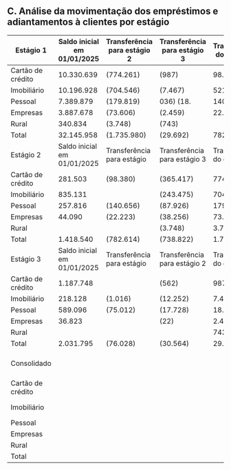 <!-- image -->

## C. Análise da movimentação dos empréstimos e adiantamentos à clientes por estágio

| Estágio 1         | Saldo inicial em 01/01/2025   | Transferência para estágio 2   | Transferência para estágio 3   | Transferência do estágio 2   | Transferência do estágio 3   | Contratos finalizados   | Baixas para prejuízo   | Originação / (recebimento)   | Saldo final em 31/03/2025   | Saldo final em 31/12/2024   |
|-------------------|-------------------------------|--------------------------------|--------------------------------|------------------------------|------------------------------|-------------------------|------------------------|------------------------------|-----------------------------|-----------------------------|
| Cartão de crédito | 10.330.639                    | (774.261)                      | (987)                          | 98.380                       |                              | (821.328)               |                        | 1.368.205                    | 10.200.648                  | 10.330.639                  |
| Imobiliário       | 10.196.928                    | (704.546)                      | (7.467)                        | 521.355                      | 1.016                        | (241.489)               |                        | 1.319.566                    | 11.085.363                  |                             |
| Pessoal           | 7.389.879                     | (179.819)                      | 036) (18.                      | 140.656                      | 75.012                       | (475.871)               |                        | 1.210.794                    | 8.142.615                   | 7.389.879                   |
| Empresas          | 3.887.678                     | (73.606)                       | (2.459)                        | 22.223                       |                              | (1.689.388)             |                        | 1.493.834                    | 3.638.282                   | 3.887.678                   |
| Rural             | 340.834                       | (3.748)                        | (743)                          |                              |                              | (78.239)                |                        | 22.867                       | 280.971                     | 340.834                     |
| Total             | 32.145.958                    | (1.735.980)                    | (29.692)                       | 782.614                      | 76.028                       | (3.306.315)             |                        | 5.415.266                    | 33.347.879                  | 32.145.958                  |
| Estágio 2         | Saldo inicial em 01/01/2025   | Transferência para estágio     | Transferência para estágio 3   | Transferência do estágio     | Transferência do estágio 3   | Contratos finalizados   | Baixas para prejuízo   | Originação / (recebimento)   | Saldo final em 31/03/2025   | Saldo final em 31/12/2024   |
| Cartão de crédito | 281.503                       | (98.380)                       | (365.417)                      | 774.261                      | 562                          | (387.792)               |                        | 710.440                      | 915.177                     | 281.503                     |
| Imobiliário       | 835.131                       |                                | (243.475)                      | 704.546                      | 12.252                       | (51.588)                |                        | (7.362)                      | 728.149                     | 835.131                     |
| Pessoal           | 257.816                       | (140.656)                      | (87.926)                       | 179.819                      | 17.728                       | (44.950)                |                        | (19.030)                     | 162.801                     | 257.816                     |
| Empresas          | 44.090                        | (22.223)                       | (38.256)                       | 73.606                       | 22                           | (3.704)                 |                        | (2.797)                      | 50.738                      | 44.090                      |
| Rural             |                               |                                | (3.748)                        | 3.748                        |                              |                         |                        |                              |                             |                             |
| Total             | 1.418.540                     | (782.614)                      | (738.822)                      | 1.735.980                    | 30.564                       | (488.034)               |                        | 681.251                      | 1.856.865                   | 1.418.540                   |
| Estágio 3         | Saldo inicial em 01/01/2025   | Transferência para estágio     | Transferência para estágio 2   | Transferência do estágio     | Transferência do estágio 2   | Contratos finalizados   | Baixas para prejuízo   | Originação / (recebimento)   | Saldo final em 31/03/2025   | Saldo final em 31/12/2024   |
| Cartão de crédito | 1.187.748                     |                                | (562)                          | 987                          | 365.417                      | (103.125)               | (332.242)              | 17.872                       | 1.136.095                   | 1.187.748                   |
| Imobiliário       | 218.128                       | (1.016)                        | (12.252)                       | 7.467                        | 243.475                      | (63.013)                |                        | (5.914)                      | 386.875                     | 218.128                     |
| Pessoal           | 589.096                       | (75.012)                       | (17.728)                       | 18.036                       | 87.926                       | (96.054)                | (94.605)               | 192.517                      | 604.176                     | 589.096                     |
| Empresas          | 36.823                        |                                | (22)                           | 2.459                        | 38.256                       | (165)                   | (5.956)                | (12.452)                     | 58.943                      | 36.823                      |
| Rural             |                               |                                |                                | 743                          | 3.748                        |                         |                        |                              | 4.491                       |                             |
| Total             | 2.031.795                     | (76.028)                       | (30.564)                       | 29.692                       | 738.822                      | (262.357)               | (432.803)              | 192.023                      | 2.190.580                   | 2.031.795                   |
| Consolidado       |                               |                                |                                |                              | Saldo inicial em 01/01/2025  | Contratos finalizados   | Baixas para prejuízo   | Originação / (recebimento)   | Saldo final em 31/03/2025   | Saldo final em              |
| Cartão de crédito |                               |                                |                                |                              | 11.799.890                   |                         | (332.242)              | 2.096.517                    | 12.251.920                  | 31/12/2024 11.799.890       |
| Imobiliário       |                               |                                |                                |                              | 11.250.187                   | (1.312.245) (356.090)   |                        | 1.306.290                    | 12.200.387                  | 11.250.187                  |
| Pessoal           |                               |                                |                                |                              | 8.236.791                    | (616.875)               | (94.605)               | 1.384.281                    | 8.909.592                   | 8.236.791                   |
| Empresas          |                               |                                |                                |                              | 3.968.591                    | (1.693.257)             | (5.956)                | 1.478.585                    | 3.747.963                   | 3.968.591                   |
| Rural             |                               |                                |                                |                              | 340.834                      | (78.239)                |                        | 22.867                       | 285.462                     | 340.834                     |
| Total             |                               |                                |                                |                              | 35.596.293                   | (4.056.706)             | (432.803)              | 6.288.540                    | 37.395.324                  | 35.596.293                  |